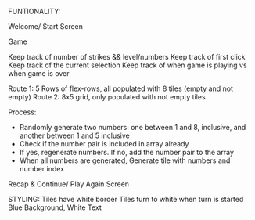 FUNTIONALITY:

<COMPLETED>Welcome/ Start Screen

Game

<COMPLETED>Keep track of number of strikes && level/numbers
<COMPLETED>Keep track of first click
<COMPLETED>Keep track of the current selection
<COMPLETED>Keep track of when game is playing vs when game is over

Route 1: 5 Rows of flex-rows, all populated with 8 tiles (empty and not empty)
<COMPLETED>Route 2: 8x5 grid, only populated with not empty tiles

<COMPLETED>Process:

-   Randomly generate two numbers: one between 1 and 8, inclusive, and another between 1 and 5 inclusive
-   Check if the number pair is included in array already
-   If yes, regenerate numbers. If no, add the number pair to the array
-   When all numbers are generated, Generate tile with numbers and number index

<COMPLETED>Recap & Continue/ Play Again Screen

STYLING:
<COMPLETED>Tiles have white border
<COMPLETED>Tiles turn to white when turn is started
<COMPLETED>Blue Background, White Text
